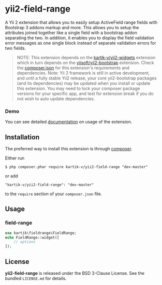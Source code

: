 yii2-field-range
=================

A Yii 2 extension that allows you to easily setup ActiveField range fields with Bootstrap 3 addons markup and more. This allows you to setup 
the attributes joined together like a single field with a bootstrap addon separating the two. In addition, it enables you to display the field 
validation error messages as one single block instead of separate validation errors for two fields.

> NOTE: This extension depends on the [kartik-v/yii2-widgets](https://github.com/kartik-v/yii2-widgets) extension which in turn depends on the 
[yiisoft/yii2-bootstrap](https://github.com/yiisoft/yii2/tree/master/extensions/bootstrap) extension. Check the 
[composer.json](https://github.com/kartik-v/yii2-field-range/blob/master/composer.json) for this extension's requirements and dependencies. 
Note: Yii 2 framework is still in active development, and until a fully stable Yii2 release, your core yii2-bootstrap packages (and its dependencies) 
may be updated when you install or update this extension. You may need to lock your composer package versions for your specific app, and test 
for extension break if you do not wish to auto update dependencies.

### Demo
You can see detailed [documentation](http://demos.krajee.com/field-range) on usage of the extension.

## Installation

The preferred way to install this extension is through [composer](http://getcomposer.org/download/).

Either run

```
$ php composer.phar require kartik-v/yii2-field-range "dev-master"
```

or add

```
"kartik-v/yii2-field-range": "dev-master"
```

to the ```require``` section of your `composer.json` file.

## Usage

### field-range

```php
use kartik\fieldrange\FieldRange;
echo FieldRange::widget([
    // options
]); 
```

## License

**yii2-field-range** is released under the BSD 3-Clause License. See the bundled `LICENSE.md` for details.